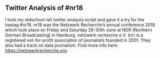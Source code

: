 ## Twitter Analysis of #nr18
I took my oldschool-ish twitter analysis script and gave it a try for the hastag #nr18. nr18 was the Netzwerk Recherche’s annual conference 2018 which took place on Friday and Saturday 29-30th June at NDR (Northern German Broadcasting) in Hamburg. netzwerk recherche e.V. (nr) is a registered not-for-profit association of journalists founded in 2001. They also had a track on data journalism. Find more info here: https://netzwerkrecherche.org.
